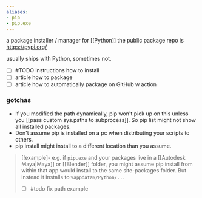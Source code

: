 ```yaml
---
aliases: 
- pip
- pip.exe
---
```

a package installer / manager for [[Python]]
the public package repo is https://pypi.org/

usually ships with Python, sometimes not.
- [ ] #TODO instructions how to install
- [ ] article how to package
- [ ] article how to automatically package on GitHub w action

### gotchas
- If you modified the path dynamically, pip won't pick up on this unless you [[pass custom sys.paths to subprocess]]. So pip list might not show all installed packages.
- Don't assume pip is installed on a pc when distributing your scripts to others.
- pip install might install to a different location than you assume. 
> [!example]-
> e.g. if `pip.exe` and your packages live in a [[Autodesk Maya|Maya]] or [[Blender]] folder, you might assume pip install from within that app would install to the same site-packages folder. But instead it installs to `%appdata%/Python/...` 
> - [ ] #todo fix path example
